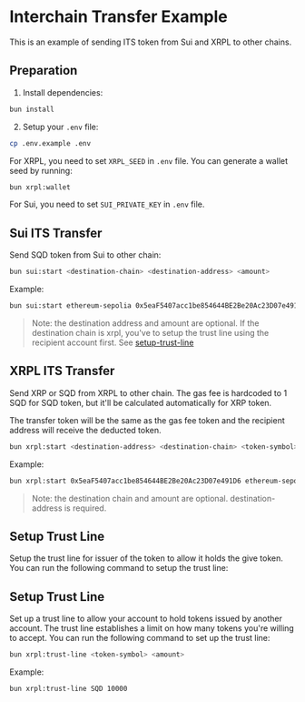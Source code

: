 # Interchain Transfer Example

This is an example of sending ITS token from Sui and XRPL to other chains.

## Preparation

1. Install dependencies:

```bash
bun install
```

2. Setup your `.env` file:

```bash
cp .env.example .env
```

For XRPL, you need to set `XRPL_SEED` in `.env` file. You can generate a wallet seed by running:

```bash
bun xrpl:wallet
```

For Sui, you need to set `SUI_PRIVATE_KEY` in `.env` file.

## Sui ITS Transfer

Send SQD token from Sui to other chain:

```bash
bun sui:start <destination-chain> <destination-address> <amount>
```

Example:

```bash
bun sui:start ethereum-sepolia 0x5eaF5407acc1be854644BE2Be20Ac23D07e491D6 1
```

> Note: the destination address and amount are optional.
> If the destination chain is xrpl, you've to setup the trust line using the recipient account first. See [setup-trust-line](#setup-trust-line)

## XRPL ITS Transfer

Send XRP or SQD from XRPL to other chain. The gas fee is hardcoded to 1 SQD for SQD token, but it'll be calculated automatically for XRP token.

The transfer token will be the same as the gas fee token and the recipient address will receive the deducted token.

```bash
bun xrpl:start <destination-address> <destination-chain> <token-symbol> <amount>
```

Example:

```bash
bun xrpl:start 0x5eaF5407acc1be854644BE2Be20Ac23D07e491D6 ethereum-sepolia SQD 10
```

> Note: the destination chain and amount are optional. destination-address is required.

## Setup Trust Line

Setup the trust line for issuer of the token to allow it holds the give token. You can run the following command to setup the trust line:

## Setup Trust Line

Set up a trust line to allow your account to hold tokens issued by another account. The trust line establishes a limit on how many tokens you're willing to accept. You can run the following command to set up the trust line:

```bash
bun xrpl:trust-line <token-symbol> <amount>
```

Example:

```bash
bun xrpl:trust-line SQD 10000
```

